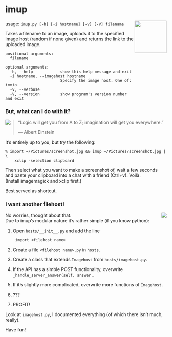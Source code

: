 imup
====

<img src="http://openiconlibrary.sourceforge.net/gallery2/open_icon_library-full/icons/png/128x128/emblems/emblem-symbolic-link.png"
 align="right" width="100" height="100"  />

usage: `imup.py [-h] [-i hostname] [-v] [-V] filename`

Takes a filename to an image, uploads it to the specified image host (random
if none given) and returns the link to the uploaded image.

    positional arguments:
      filename

    optional arguments:
      -h, --help            show this help message and exit
      -i hostname, --imagehost hostname
                            Specify the image host. One of: immio
      -v, --verbose
      -V, --version         show program's version number and exit


### But, what can I do with it?

<img src="http://openiconlibrary.sourceforge.net/gallery2/open_icon_library-full/icons/png/64x64/others/light_bulb.png"
 align="left" />

>  “Logic will get you from A to Z; imagination will get you everywhere.”
> 
>  — Albert Einstein

It’s entirely up to you, but try the following:

    % import ~/Pictures/screenshot.jpg && imup ~/Pictures/screenshot.jpg | \
        xclip -selection clipboard

Then select what you want to make a screenshot of, wait a few seconds and paste 
your clipboard into a chat with a friend (Ctrl+v). Voilà.  
(Install imagemagick and xclip first.)

Best served as shortcut.


### I want another filehost!

<img src="http://openiconlibrary.sourceforge.net/gallery2/open_icon_library-full/icons/png/64x64/categories/applications-engineering-2.png"
 align="right" />
 
No worries, thought about that.  
Due to imup’s modular nature it’s rather simple (if you know python):

1. Open `hosts/__init__.py` and add the line

        import <filehost name>

2. Create a file `<filehost name>.py` in `hosts`.
3. Create a class that extends `Imagehost` from `hosts/imagehost.py`.
4. If the API has a simble POST functionality, overwrite 
   `_handle_server_answer(self, answer.`.
5. If it’s slightly more complicated, overwrite more functions of `Imagehost`.
6. ???
7. PROFIT!

Look at `imagehost.py`, I documented everything (of which there isn’t much, 
really).

Have fun!
